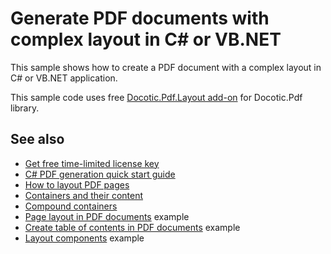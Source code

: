 # Generate PDF documents with complex layout in C# or VB.NET
This sample shows how to create a PDF document with a complex layout in C# or VB.NET application.

This sample code uses free [Docotic.Pdf.Layout add-on](https://www.nuget.org/packages/BitMiracle.Docotic.Pdf.Layout/) for Docotic.Pdf library.

## See also
* [Get free time-limited license key](https://bitmiracle.com/pdf-library/download)
* [C# PDF generation quick start guide](https://bitmiracle.com/pdf-library/layout/getting-started)
* [How to layout PDF pages](https://bitmiracle.com/pdf-library/layout/pages)
* [Containers and their content](https://bitmiracle.com/pdf-library/layout/containers)
* [Compound containers](https://bitmiracle.com/pdf-library/layout/compounds)
* [Page layout in PDF documents](/Samples/Layout/Pages) example
* [Create table of contents in PDF documents](/Samples/Layout/TableOfContents) example
* [Layout components](/Samples/Layout/Components) example
